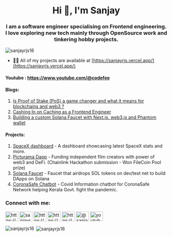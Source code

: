<h1 align="center">Hi 👋, I'm Sanjay</h1>
<h3 align="center">I am a software engineer specialising on Frontend engineering. I love exploring new tech mainly through OpenSource work and tinkering hobby projects.</h3>

<p align="left"> <img src="https://komarev.com/ghpvc/?username=sanjayrjs16&label=Profile%20views&color=0e75b6&style=flat" alt="sanjayrjs16" /> </p>


- 👨‍💻 All of my projects are available at [https://sanjayrjs.vercel.app/](https://sanjayrjs.vercel.app/)


#### Youtube : https://www.youtube.com/@codefee

#### Blogs:
1. [Is Proof of Stake (PoS) a game changer and what it means for blockchains and web3 ?](https://dev.to/sanjayrjs16/the-gist-of-proof-of-stake-pos-39h2)
2. [Cashing In on Caching as a Frontend Engineer](https://betterprogramming.pub/cashing-in-on-caching-as-a-frontend-engineer-611a7c57f6b5)
3. [Building a custom Solana Faucet with Next.js, web3.js and Phantom wallet](https://sanjayrajesh.hashnode.dev/custom-solana-faucet-using-nextjs-part-1)

#### Projects: 
1. [SpaceX dashboard](https://thespacexdashboard.netlify.app/launches) - A dashboard showcasing latest SpaceX stats and more. 
2. [Picturama Dapp](https://picturama-defi.netlify.app/) - Funding independent film creators with power of web3 and DeFi. (Chainlink Hackathon submission - Won FileCoin Pool prize)
3. [Solana Faucet](stardust-solana-faucet.vercel.app/) - Faucet that airdrops SOL tokens on dev/test net to build DApps on Solana
4. [CoronaSafe Chatbot](https://www.youtube.com/watch?v=A81YflXaZKQ) - Covid Information chatbot for CoronaSafe Network helping Kerala Govt. fight the pandemic.
 

<h3 align="left">Connect with me:</h3>
<p align="left">
<a href="https://dev.to/sanjayrjs16" target="blank"><img align="center" src="https://raw.githubusercontent.com/rahuldkjain/github-profile-readme-generator/master/src/images/icons/Social/devto.svg" alt="https://dev.to/sanjayrjs16" height="30" width="40" /></a>
<a href="https://twitter.com/sanjayrjs" target="blank"><img align="center" src="https://raw.githubusercontent.com/rahuldkjain/github-profile-readme-generator/master/src/images/icons/Social/twitter.svg" alt="sanjayrjs" height="30" width="40" /></a>
<a href="https://www.linkedin.com/in/sanjay-rajesh/" target="blank"><img align="center" src="https://raw.githubusercontent.com/rahuldkjain/github-profile-readme-generator/master/src/images/icons/Social/linked-in-alt.svg" alt="https://www.linkedin.com/in/sanjay-rajesh/" height="30" width="40" /></a>
<a href="https://stackoverflow.com/users/11468488/sanjay" target="blank"><img align="center" src="https://raw.githubusercontent.com/rahuldkjain/github-profile-readme-generator/master/src/images/icons/Social/stack-overflow.svg" alt="https://stackoverflow.com/users/11468488/sanjay" height="30" width="40" /></a>
<a href="https://hashnode.com/@sanjayrjs" target="blank"><img align="center" src="https://raw.githubusercontent.com/rahuldkjain/github-profile-readme-generator/master/src/images/icons/Social/hashnode.svg" alt="https://hashnode.com/@sanjayrjs" height="30" width="40" /></a>
<a href="https://medium.com/@sanjayrjs16" target="blank"><img align="center" src="https://raw.githubusercontent.com/rahuldkjain/github-profile-readme-generator/master/src/images/icons/Social/medium.svg" alt="@sanjayrjs16" height="30" width="40" /></a>
<a href="https://www.youtube.com/@sanjayrjs" target="blank"><img align="center" src="https://raw.githubusercontent.com/rahuldkjain/github-profile-readme-generator/master/src/images/icons/Social/youtube.svg" alt="youtube.com/@sanjayrjs" height="30" width="40" /></a>
</p>


<p><img align="left" src="https://github-readme-stats.vercel.app/api/top-langs?username=sanjayrjs16&show_icons=true&locale=en&layout=compact" alt="sanjayrjs16" /></p>

<p>&nbsp;<img align="center" src="https://github-readme-stats.vercel.app/api?username=sanjayrjs16&show_icons=true&locale=en" alt="sanjayrjs16" /></p>

<!-- <p><img align="center" src="https://github-readme-streak-stats.herokuapp.com/?user=sanjayrjs16&" alt="sanjayrjs16" /></p> -->
